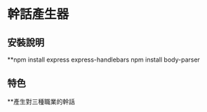 # 幹話產生器
## 安裝說明
**npm install express express-handlebars
npm install body-parser
## 特色
**產生對三種職業的幹話
